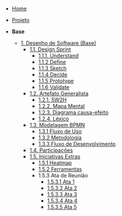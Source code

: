 <!-- docs/_sidebar.md -->

- [Home](./)
- [Projeto](./Projeto/Projeto.md)

- **Base**
  - [1. Desenho de Software (Base)](./Base/1.Base.md)
    - [1.1. Design Sprint](./Base/DesignSprint/1.1.DesignSprint.md)
      - [1.1.1. Understand](./Base/DesignSprint/1.1.1.Understand.md)
      - [1.1.2 Define](./Base/DesignSprint/1.1.2.Define.md)
      - [1.1.3 Sketch](./Base/DesignSprint/1.1.3.Sketch.md)
      - [1.1.4 Decide](./Base/DesignSprint/1.1.4.Decide.md)
      - [1.1.5 Prototype](./Base/DesignSprint/1.1.5.Prototype.md)
      - [1.1.6 Validate](./Base/DesignSprint/1.1.6.Validate.md)
    - [1.2. Artefato Generalista](./Base/1.2.ArtefatoGeneralista.md)
      - [1.2.1. 5W2H](./Base/artefatos_generalistas/5w2h.md)
      - [1.2.2. Mapa Mental](./Base/artefatos_generalistas/mindMap.md)
      - [1.2.3. Diagrama causa-efeito](./Base/artefatos_generalistas/ishikawa.md)
      - [1.2.4. Léxico](./Base/artefatos_generalistas/lexico.md)
    - [1.3. Modelagem BPMN](./Base/bpmn/1.3.ModelagemBPMN.md)
      - [1.3.1 Fluxo de Uso](./Base/bpmn/1.3.1.FluxoDeUso.md)
      - [1.3.2 Metodologia](./Base/bpmn/1.3.2.Metodologia.md)
      - [1.3.3 Fluxo de Desenvolvimento](./Base/bpmn/1.3.3.FluxoDesenvolvimento.md)
    - [1.4. Participações](./Base/1.4.ParticipacoesBase.md)
    - [1.5. Iniciativas Extras](./Base/1.5.IniciativasExtras.md)
      - [1.5.1 Heatmap](./Base/iniciativas-extras/1.5.1.heatmap.md)
      - [1.5.2 Ferramentas](./Base/iniciativas-extras/1.5.2.ferramentas.md)
      - 1.5.3 Ata de Reunião
        - [1.5.3.1 Ata 1](./Base/iniciativas-extras/reunioes/ata1.md)
        - [1.5.3.2 Ata 2](./Base/iniciativas-extras/reunioes/ata2.md)
        - [1.5.3.3 Ata 3](./Base/iniciativas-extras/reunioes/ata3.md)
        - [1.5.3.4 Ata 4](./Base/iniciativas-extras/reunioes/ata4.md)
        - [1.5.3.5 Ata 5](./Base/iniciativas-extras/reunioes/ata5.md)


